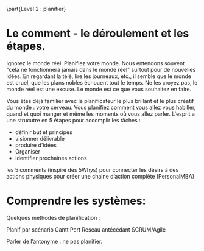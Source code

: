 \part{Level 2 : planifier}

# Le comment - le déroulement et les étapes.  

Ignorez le monde réel. Planifiez votre monde. 
Nous entendons souvent "cela ne fonctionnera jamais dans le monde réel" surtout pour de nouvelles idées. En regardant la télé, lire les journeaux, etc., il semble que le monde est cruel, que les plans nobles échouent tout le temps. Ne les croyez pas, le monde réel est une excuse. Le monde est ce que vous souhaitez en faire. 


Vous êtes déjà familier avec le planificateur le plus brillant et le plus créatif du monde : votre cerveau. 
Vous planifiez comment vous allez vous habiller, quand et quoi manger et même les moments où vous allez parler. L'esprit a une strucutre en 5 étapes pour accomplir les tâches : 

- définir but et principes
- visionner délivrable
- produire d'idées
- Organiser
- identifier prochaines actions 



les 5 comments (inspiré des 5Whys) pour connecter les désirs à des actions physiques pour créer une chaine d’action complète (PersonalMBA)


# Comprendre les systèmes: 


Quelques méthodes de planification : 
 
Planif par scénario 
Gantt
Pert
Reseau antécédant
SCRUM/Agile




Parler de l’antonyme : ne pas planifier.

